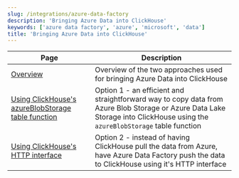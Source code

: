 ```yaml
---
slug: /integrations/azure-data-factory
description: 'Bringing Azure Data into ClickHouse'
keywords: ['azure data factory', 'azure', 'microsoft', 'data']
title: 'Bringing Azure Data into ClickHouse'
---
```


| Page                                                                              | Description                                                                                                                                                                 |
|-----------------------------------------------------------------------------------|-----------------------------------------------------------------------------------------------------------------------------------------------------------------------------|
| [Overview](./overview.md)                                                         | Overview of the two approaches used for bringing Azure Data into ClickHouse                                                                                                 |
| [Using ClickHouse's azureBlobStorage table function](./using_azureblobstorage.md) | Option 1 - an efficient and straightforward way to copy data from Azure Blob Storage or Azure Data Lake Storage into ClickHouse using the `azureBlobStorage` table function |
| [Using ClickHouse's HTTP interface](./using_http_interface.md)                    | Option 2 - instead of having ClickHouse pull the data from Azure, have Azure Data Factory push the data to ClickHouse using it's HTTP interface                             |
